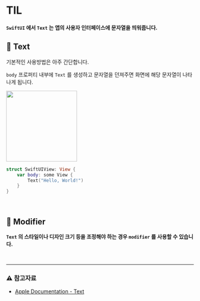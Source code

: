 # TIL

**`SwiftUI` 에서 `Text` 는 앱의 사용자 인터페이스에 문자열을 띄워줍니다.**

## 🔎 Text

기본적인 사용방법은 아주 간단합니다.   

`body` 프로퍼티 내부에 `Text` 를 생성하고 문자열을 던져주면 화면에 해당 문자열이 나타나게 됩니다.

<img width="190" src="https://github.com/Developer-Nova/TIL_iOS/assets/123448121/1c390f76-f525-41b7-bab0-51f443d831de">

~~~ swift
struct SwiftUIView: View {
    var body: some View {
        Text("Hello, World!")
    }
}
~~~

<br>

## 🔎 Modifier

**`Text` 의 스타일이나 디자인 크기 등을 조정해야 하는 경우 `modifier` 를 사용할 수 있습니다.**






<br>

***

### ⚠️ 참고자료
- [Apple Documentation - Text](https://developer.apple.com/documentation/swiftui/text)
